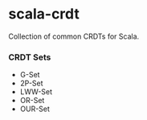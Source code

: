 # scala-crdt

Collection of common CRDTs for Scala.

### CRDT Sets

- G-Set
- 2P-Set
- LWW-Set
- OR-Set
- OUR-Set
